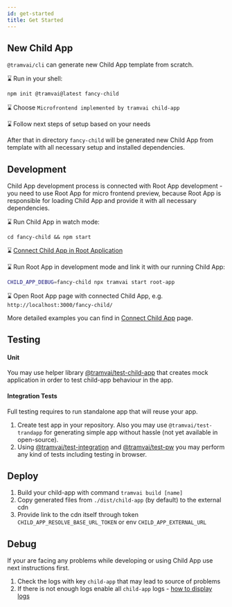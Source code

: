 ```yaml
---
id: get-started
title: Get Started
---
```


## New Child App

`@tramvai/cli` can generate new Child App template from scratch.

:hourglass: Run in your shell:

```sh
npm init @tramvai@latest fancy-child
```

:hourglass: Choose `Microfrontend implemented by tramvai child-app`

:hourglass: Follow next steps of setup based on your needs

After that in directory `fancy-child` will be generated new Child App from template with all necessary setup and installed dependencies.

## Development

Child App development process is connected with Root App development - you need to use Root App for micro frontend preview, because Root App is responsible for loading Child App and provide it with all necessary dependencies.

:hourglass: Run Child App in watch mode:

```
cd fancy-child && npm start
```

:hourglass: [Connect Child App in Root Application](03-features/016-child-app/010-connect.md)

:hourglass: Run Root App in development mode and link it with our running Child App:

```bash
CHILD_APP_DEBUG=fancy-child npx tramvai start root-app
```

:hourglass: Open Root App page with connected Child App, e.g. `http://localhost:3000/fancy-child/`

More detailed examples you can find in [Connect Child App](03-features/016-child-app/010-connect.md#development) page.

## Testing

#### Unit

You may use helper library [@tramvai/test-child-app](references/tramvai/test/child-app.md) that creates mock application in order to test child-app behaviour in the app.

#### Integration Tests

Full testing requires to run standalone app that will reuse your app.

1. Create test app in your repository. Also you may use `@tramvai/test-trandapp` for generating simple app without hassle (not yet available in open-source).
2. Using [@tramvai/test-integration](references/tramvai/test/integration.md) and [@tramvai/test-pw](references/tramvai/test/playwright.md) you may perform any kind of tests including testing in browser.

## Deploy

1. Build your child-app with command `tramvai build [name]`
2. Copy generated files from `./dist/child-app` (by default) to the external cdn
3. Provide link to the cdn itself through token `CHILD_APP_RESOLVE_BASE_URL_TOKEN` or env `CHILD_APP_EXTERNAL_URL`

## Debug

If your are facing any problems while developing or using Child App use next instructions first.

1. Check the logs with key `child-app` that may lead to source of problems
2. If there is not enough logs enable all `child-app` logs - [how to display logs](03-features/014-monitoring/01-logging.md#display-logs)
